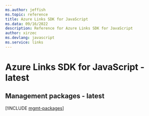 ```yaml
---
ms.author: jeffish
ms.topic: reference
title: Azure Links SDK for JavaScript
ms.data: 09/16/2022
description: Reference for Azure Links SDK for JavaScript
author: xirzec
ms.devlang: javascript
ms.service: links
---
```

# Azure Links SDK for JavaScript - latest

## Management packages - latest
[!INCLUDE [mgmt-packages](links-mgmt-index.md)]